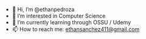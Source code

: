 - 👋 Hi, I’m @ethanpedroza
- 👀 I’m interested in Computer Science
- 🌱 I’m currently learning through OSSU / Udemy
- 📫 How to reach me: ethansanchez411@gmail.com

<!---
ethanpedroza/ethanpedroza is a ✨ special ✨ repository because its `README.md` (this file) appears on your GitHub profile.
You can click the Preview link to take a look at your changes.
--->

